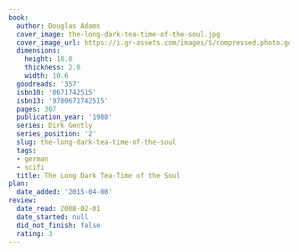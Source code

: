 ```yaml
---
book:
  author: Douglas Adams
  cover_image: the-long-dark-tea-time-of-the-soul.jpg
  cover_image_url: https://i.gr-assets.com/images/S/compressed.photo.goodreads.com/books/1388257271l/357._SY160_.jpg
  dimensions:
    height: 18.0
    thickness: 2.0
    width: 10.6
  goodreads: '357'
  isbn10: '0671742515'
  isbn13: '9780671742515'
  pages: 307
  publication_year: '1988'
  series: Dirk Gently
  series_position: '2'
  slug: the-long-dark-tea-time-of-the-soul
  tags:
  - german
  - scifi
  title: The Long Dark Tea-Time of the Soul
plan:
  date_added: '2015-04-08'
review:
  date_read: 2008-02-01
  date_started: null
  did_not_finish: false
  rating: 3
---
```

